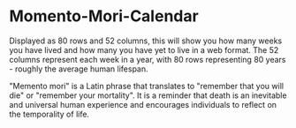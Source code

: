 # Momento-Mori-Calendar
Displayed as 80 rows and 52 columns, this will show you how many weeks you have lived and how many you have yet to live in a web format. The 52 columns represent each week in a year, with 80 rows representing 80 years - roughly the average human lifespan.

"Memento mori" is a Latin phrase that translates to "remember that you will die" or "remember your mortality". It is a reminder that death is an inevitable and universal human experience and encourages individuals to reflect on the temporality of life.
